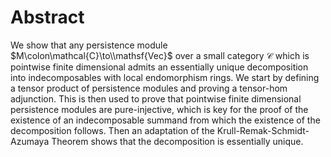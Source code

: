 # Abstract
We show that any persistence module $M\colon\mathcal{C}\to\\mathsf{Vec}$ over a small category $\mathcal{C}$ which is pointwise finite dimensional admits an essentially unique decomposition into indecomposables with local endomorphism rings.
We start by defining a tensor product of persistence modules and proving a tensor-hom adjunction.
This is then used to prove that pointwise finite dimensional persistence modules are pure-injective, which is key for the proof of the existence of an indecomposable summand from which the existence of the decomposition follows.
Then an adaptation of the Krull-Remak-Schmidt-Azumaya Theorem shows that the decomposition is essentially unique.
